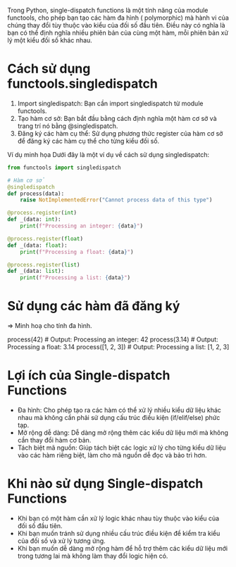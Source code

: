 Trong Python, single-dispatch functions là một tính năng của module functools, cho phép bạn tạo các hàm đa hình (
polymorphic) mà hành vi của chúng thay đổi tùy thuộc vào kiểu của đối số đầu tiên. Điều này có nghĩa là bạn có thể định
nghĩa nhiều phiên bản của cùng một hàm, mỗi phiên bản xử lý một kiểu đối số khác nhau.

# Cách sử dụng functools.singledispatch
1. Import singledispatch: Bạn cần import singledispatch từ module functools.
2. Tạo hàm cơ sở: Bạn bắt đầu bằng cách định nghĩa một hàm cơ sở và trang trí nó bằng @singledispatch. 
3. Đăng ký các hàm cụ thể: Sử dụng phương thức register của hàm cơ sở để đăng ký các hàm cụ thể cho từng kiểu đối số.

Ví dụ minh họa
Dưới đây là một ví dụ về cách sử dụng singledispatch:
````python
from functools import singledispatch

# Hàm cơ sở
@singledispatch
def process(data):
    raise NotImplementedError("Cannot process data of this type")

@process.register(int)
def _(data: int):
    print(f"Processing an integer: {data}")

@process.register(float)
def _(data: float):
    print(f"Processing a float: {data}")

@process.register(list)
def _(data: list):
    print(f"Processing a list: {data}")
````
# Sử dụng các hàm đã đăng ký
=> Minh hoạ cho tính đa hình.

process(42)       # Output: Processing an integer: 42
process(3.14)     # Output: Processing a float: 3.14
process([1, 2, 3]) # Output: Processing a list: [1, 2, 3]


# Lợi ích của Single-dispatch Functions
* Đa hình: Cho phép tạo ra các hàm có thể xử lý nhiều kiểu dữ liệu khác nhau mà không cần phải sử dụng cấu trúc điều kiện (if/elif/else) phức tạp.
* Mở rộng dễ dàng: Dễ dàng mở rộng thêm các kiểu dữ liệu mới mà không cần thay đổi hàm cơ bản.
* Tách biệt mã nguồn: Giúp tách biệt các logic xử lý cho từng kiểu dữ liệu vào các hàm riêng biệt, làm cho mã nguồn dễ đọc và bảo trì hơn.


# Khi nào sử dụng Single-dispatch Functions
* Khi bạn có một hàm cần xử lý logic khác nhau tùy thuộc vào kiểu của đối số đầu tiên.
* Khi bạn muốn tránh sử dụng nhiều cấu trúc điều kiện để kiểm tra kiểu của đối số và xử lý tương ứng.
* Khi bạn muốn dễ dàng mở rộng hàm để hỗ trợ thêm các kiểu dữ liệu mới trong tương lai mà không làm thay đổi logic hiện có.